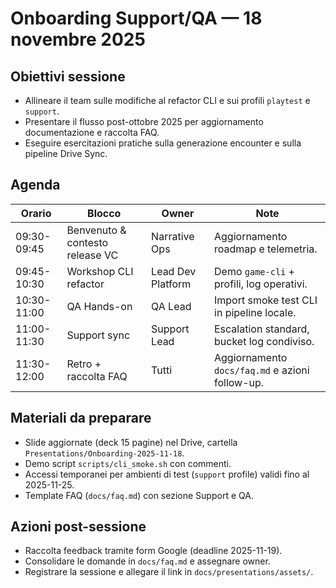 # Onboarding Support/QA — 18 novembre 2025

## Obiettivi sessione
- Allineare il team sulle modifiche al refactor CLI e sui profili `playtest` e `support`.
- Presentare il flusso post-ottobre 2025 per aggiornamento documentazione e raccolta FAQ.
- Eseguire esercitazioni pratiche sulla generazione encounter e sulla pipeline Drive Sync.

## Agenda
| Orario | Blocco | Owner | Note |
| ------ | ------ | ----- | ---- |
| 09:30-09:45 | Benvenuto & contesto release VC | Narrative Ops | Aggiornamento roadmap e telemetria.
| 09:45-10:30 | Workshop CLI refactor | Lead Dev Platform | Demo `game-cli` + profili, log operativi.
| 10:30-11:00 | QA Hands-on | QA Lead | Import smoke test CLI in pipeline locale.
| 11:00-11:30 | Support sync | Support Lead | Escalation standard, bucket log condiviso.
| 11:30-12:00 | Retro + raccolta FAQ | Tutti | Aggiornamento `docs/faq.md` e azioni follow-up.

## Materiali da preparare
- Slide aggiornate (deck 15 pagine) nel Drive, cartella `Presentations/Onboarding-2025-11-18`.
- Demo script `scripts/cli_smoke.sh` con commenti.
- Accessi temporanei per ambienti di test (`support` profile) validi fino al 2025-11-25.
- Template FAQ (`docs/faq.md`) con sezione Support e QA.

## Azioni post-sessione
- Raccolta feedback tramite form Google (deadline 2025-11-19).
- Consolidare le domande in `docs/faq.md` e assegnare owner.
- Registrare la sessione e allegare il link in `docs/presentations/assets/`.
